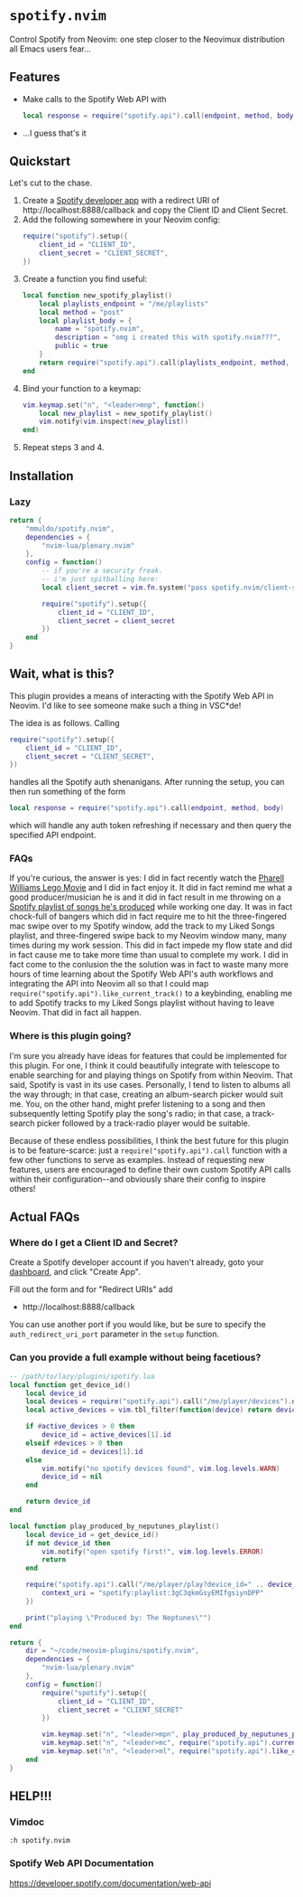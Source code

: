 # `spotify.nvim`

Control Spotify from Neovim: one step closer to the Neovimux distribution all
Emacs users fear...

## Features
* Make calls to the Spotify Web API with
    ```lua
    local response = require("spotify.api").call(endpoint, method, body)
    ```
* ...I guess that's it

## Quickstart

Let's cut to the chase.

1. Create a [Spotify developer app](https://developer.spotify.com/dashboard) 
with a redirect URI of http://localhost:8888/callback and
copy the Client ID and Client Secret.
2. Add the following somewhere in your Neovim config:
    ```lua
    require("spotify").setup({
        client_id = "CLIENT_ID",
        client_secret = "CLIENT_SECRET",
    })
    ```
3. Create a function you find useful:
    ```lua
    local function new_spotify_playlist()
        local playlists_endpoint = "/me/playlists"
        local method = "post"
        local playlist_body = {
            name = "spotify.nvim",
            description = "omg i created this with spotify.nvim???",
            public = true
        }
        return require("spotify.api").call(playlists_endpoint, method, playlist_body)
    end
    ```
4. Bind your function to a keymap:
    ```lua
    vim.keymap.set("n", "<leader>mnp", function()
        local new_playlist = new_spotify_playlist()
        vim.notify(vim.inspect(new_playlist))
    end)
    ```
5. Repeat steps 3 and 4.

## Installation

### Lazy

```lua
return {
    "mmuldo/spotify.nvim",
    dependencies = {
        "nvim-lua/plenary.nvim"
    },
    config = function()
        -- if you're a security freak.
        -- i'm just spitballing here:
        local client_secret = vim.fn.system("pass spotify.nvim/client-secret")

        require("spotify").setup({
            client_id = "CLIENT_ID",
            client_secret = client_secret
        })
    end
}
```

## Wait, what is this?

This plugin provides a means of interacting with the Spotify Web API in
Neovim. I'd like to see someone make such a thing in VSC\*de!

The idea is as follows. Calling
```lua
require("spotify").setup({
    client_id = "CLIENT_ID",
    client_secret = "CLIENT_SECRET",
})
```
handles all the Spotify auth shenanigans. After running the setup, you can then
run something of the form
```lua
local response = require("spotify.api").call(endpoint, method, body)
```
which will handle any auth token refreshing if necessary and then query the
specified API endpoint.

### FAQs

If you're curious, the answer is yes: I did in fact recently watch the
[Pharell Williams Lego Movie](https://www.imdb.com/title/tt31064841/) and I
did in fact enjoy it. It did in fact remind me what a good producer/musician he
is and it did in fact result in me throwing on a [Spotify playlist of songs he's
produced](https://open.spotify.com/playlist/3gC3qkmGsyEMIfgsiynDPP?si=1fdfc537620a47a0)
while working one day. It was in fact chock-full of bangers which did in fact
require me to hit the three-fingered mac swipe over to my Spotify window, add
the track to my Liked Songs playlist, and three-fingered swipe back to my
Neovim window many, many times during my work session.
This did in fact impede my flow state and did in fact cause me to take more
time than usual to complete my work.
I did in fact come to the conlusion the the solution was in fact to waste
many more hours of time learning about the Spotify Web API's auth workflows
and integrating the API into Neovim all so that I could map
`require("spotify.api").like_current_track()` to a keybinding, enabling
me to add Spotify tracks to my Liked Songs playlist without having to leave
Neovim. That did in fact all happen.

### Where is this plugin going?

I'm sure you already have ideas for features that could be implemented for this plugin.
For one, I think it could beautifully integrate with telescope to
enable searching for and playing things on Spotify from within Neovim.
That said, Spotify is vast in its use cases.
Personally, I tend to listen to albums all the way through; in that case,
creating an album-search picker would suit me.
You, on the other hand, might prefer listening to a song and then subsequently
letting Spotify play the song's radio; in that case,
a track-search picker followed by a track-radio player would be suitable.

Because of these endless possibilities, I think the best future for this plugin
is to be feature-scarce: just a `require("spotify.api").call` function with a
few other functions to serve as examples.
Instead of requesting new features, users are encouraged to define their own
custom Spotify API calls within their configuration--and obviously share
their config to inspire others!

## Actual FAQs

### Where do I get a Client ID and Secret?

Create a Spotify developer account if you haven't already,
goto your [dashboard](https://developer.spotify.com/dashboard), and click
"Create App".

Fill out the form and for "Redirect URIs" add
* http://localhost:8888/callback

You can use another port if you would like, but be sure to specify the
`auth_redirect_uri_port` parameter in the `setup` function.

### Can you provide a full example without being facetious?

```lua
-- /path/to/lazy/plugins/spotify.lua
local function get_device_id()
    local device_id
    local devices = require("spotify.api").call("/me/player/devices").devices
    local active_devices = vim.tbl_filter(function(device) return device.is_active end, devices)

    if #active_devices > 0 then
        device_id = active_devices[1].id
    elseif #devices > 0 then
        device_id = devices[1].id
    else
        vim.notify("no spotify devices found", vim.log.levels.WARN)
        device_id = nil
    end

    return device_id
end

local function play_produced_by_neputunes_playlist()
    local device_id = get_device_id()
    if not device_id then
        vim.notify("open spotify first!", vim.log.levels.ERROR)
        return
    end

    require("spotify.api").call("/me/player/play?device_id=" .. device_id, "put", {
        context_uri = "spotify:playlist:3gC3qkmGsyEMIfgsiynDPP"
    })

    print("playing \"Produced by: The Neptunes\"")
end

return {
    dir = "~/code/neovim-plugins/spotify.nvim",
    dependencies = {
        "nvim-lua/plenary.nvim"
    },
    config = function()
        require("spotify").setup({
            client_id = "CLIENT_ID",
            client_secret = "CLIENT_SECRET"
        })

        vim.keymap.set("n", "<leader>mpn", play_produced_by_neputunes_playlist)
        vim.keymap.set("n", "<leader>mc", require("spotify.api").currently_playing)
        vim.keymap.set("n", "<leader>ml", require("spotify.api").like_current_track)
    end
}
```

## HELP!!!

### Vimdoc

```
:h spotify.nvim
```

### Spotify Web API Documentation

https://developer.spotify.com/documentation/web-api

